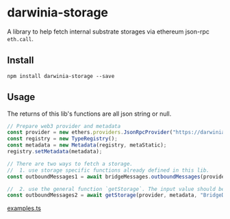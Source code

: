 # darwinia-storage

A library to help fetch internal substrate storages via ethereum json-rpc `eth.call`.

## Install
```shell
npm install darwinia-storage --save
```

## Usage

The returns of this lib's functions are all json string or null.
```js
// Prepare web3 provider and metadata
const provider = new ethers.providers.JsonRpcProvider("https://darwinia-crab.api.onfinality.io/public/");
const registry = new TypeRegistry();
const metadata = new Metadata(registry, metaStatic);
registry.setMetadata(metadata);

// There are two ways to fetch a storage.
//  1. use storage specific functions already defined in this lib.
const outboundMessages1 = await bridgeMessages.outboundMessages(provider, metadata, "BridgeDarwiniaMessages", {laneId: "0x00000000", nonce: 10});

//  2. use the general function `getStorage`. The input value should be an array.
const outboundMessages2 = await getStorage(provider, metadata, "BridgeDarwiniaMessages", "OutboundMessages", [{laneId: "0x00000000", nonce: 10}]);
```

[examples.ts](./examples.ts)